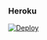 ### Heroku
[![Deploy](https://www.herokucdn.com/deploy/button.svg)](https://heroku.com/deploy?template=https://github.com/BigSmokeCuba/chrisbelCloud) 
